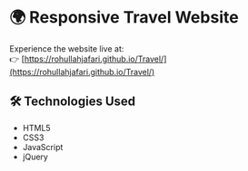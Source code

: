 # 🌍 Responsive Travel Website

Experience the website live at:  
👉 [https://rohullahjafari.github.io/Travel/](https://rohullahjafari.github.io/Travel/)

## 🛠️ Technologies Used

- HTML5
- CSS3
- JavaScript
- jQuery
